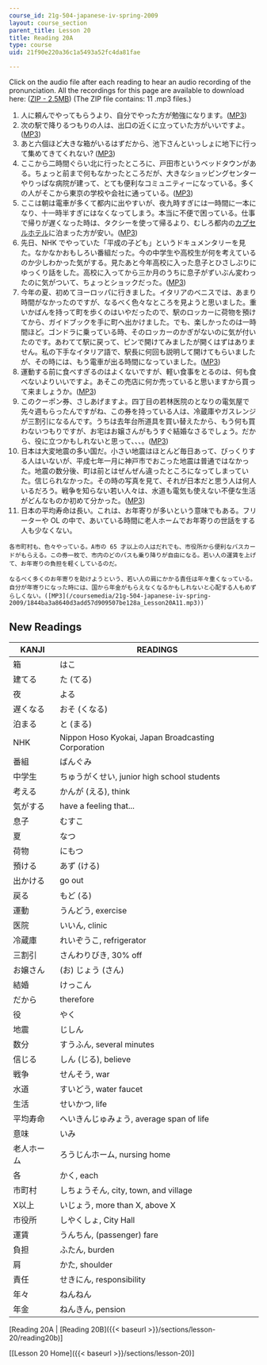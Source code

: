 ```yaml
---
course_id: 21g-504-japanese-iv-spring-2009
layout: course_section
parent_title: Lesson 20
title: Reading 20A
type: course
uid: 21f90e220a36c1a5493a52fc4da81fae

---
```


Click on the audio file after each reading to hear an audio recording of the pronunciation. All the recordings for this page are available to download here: ([ZIP - 2.5MB](/coursemedia/21g-504-japanese-iv-spring-2009/72ce946aeb0f3fe0736502fc82ff463a_Read20A_audio.zip)) (The ZIP file contains: 11 .mp3 files.)

1.  人に頼んでやってもらうより、自分でやった方が勉強になります。([MP3](/coursemedia/21g-504-japanese-iv-spring-2009/c98b1573854d941442a9766b6a9c4d3b_Lesson20A1.mp3))
2.  次の駅で降りるつもりの人は、出口の近くに立っていた方がいいですよ。([MP3](/coursemedia/21g-504-japanese-iv-spring-2009/4cb64299c77839c13c9ce4cf3d2d4896_Lesson20A2.mp3))
3.  あと六個ほど大きな箱がいるはずだから、池下さんといっしょに地下に行って集めてきてくれない? ([MP3](/coursemedia/21g-504-japanese-iv-spring-2009/dc0f6004ed2492d977d4f556c79fe797_Lesson20A3.mp3))
4.  ここから二時間ぐらい北に行ったところに、戸田市というベッドタウンがある。ちょっと前まで何もなかったところだが、大きなショッピングセンターやりっぱな病院が建って、とても便利なコミュニティーになっている。多くの人がそこから東京の学校や会社に通っている。([MP3](/coursemedia/21g-504-japanese-iv-spring-2009/5f33ce8b5b06bf03fe987f3a958350e8_Lesson20A4.mp3))
5.  ここは朝は電車が多くて都内に出やすいが、夜九時すぎには一時間に一本になり、十一時半すぎにはなくなってしまう。本当に不便で困っている。仕事で帰りが遅くなった時は、タクシーを使って帰るより、むしろ都内の[カプセルホテル](http://web.archive.org/web/20040803201927/http://www4.ocn.ne.jp/~koshigoe/capsule/)に泊まった方が安い。([MP3](/coursemedia/21g-504-japanese-iv-spring-2009/69a3771bf05e4d64ea81635af94d2268_Lesson20A5.mp3))
6.  先日、NHK でやっていた「平成の子ども」というドキュメンタリーを見た。なかなかおもしろい番組だった。今の中学生や高校生が何を考えているのか少しわかった気がする。見たあと今年高校に入った息子とひさしぶりにゆっくり話をした。高校に入ってから三か月のうちに息子がずいぶん変わったのに気がついて、ちょっとショックだった。([MP3](/coursemedia/21g-504-japanese-iv-spring-2009/3804e3b7689ced8bd714d6f4d83d9046_Lesson20A6.mp3))
7.  今年の夏、初めてヨーロッパに行きました。イタリアのベニスでは、あまり時間がなかったのですが、なるべく色々なところを見ようと思いました。重いかばんを持って町を歩くのはいやだったので、駅のロッカーに荷物を預けてから、ガイドブックを手に町へ出かけました。でも、楽しかったのは一時間ほど。ゴンドラに乗っている時、そのロッカーのかぎがないのに気が付いたのです。あわてて駅に戻って、ピンで開けてみましたが開くはずはありません。私の下手なイタリア語で、駅長に何回も説明して開けてもらいましたが、その時には、もう電車が出る時間になっていました。([MP3](/coursemedia/21g-504-japanese-iv-spring-2009/08da8a5202974714795bf214d885e6ab_Lesson20A7.mp3))
8.  運動する前に食べすぎるのはよくないですが、軽い食事をとるのは、何も食べないよりいいですよ。あそこの売店に何か売っていると思いますから買って来ましょうか。([MP3](/coursemedia/21g-504-japanese-iv-spring-2009/a33daed4eb1dc780d70c295eeb1aa02e_Lesson20A8.mp3))
9.  このクーポン券、さしあげますよ。四丁目の若林医院のとなりの電気屋で先々週もらったんですがね、この券を持っている人は、冷蔵庫やガスレンジが三割引になるんです。うちは去年台所道具を買い替えたから、もう何も買わないつもりですが、お宅はお嬢さんがもうすぐ結婚なさるでしょう。だから、役に立つかもしれないと思って、、、。([MP3](/coursemedia/21g-504-japanese-iv-spring-2009/de29344b80d30d5466a4fe84068c8de8_Lesson20A9.mp3))
10.  日本は大変地震の多い国だ。小さい地震はほとんど毎日あって、びっくりする人はいないが、平成七年一月に神戸市でおこった地震は普通ではなかった。地震の数分後、町は前とはぜんぜん違ったところになってしまっていた。信じられなかった。その時の写真を見て、それが日本だと思う人は何人いるだろう。戦争を知らない若い人々は、水道も電気も使えない不便な生活がどんなものか初めて分かった。([MP3](/coursemedia/21g-504-japanese-iv-spring-2009/90a0ef8d021df6a3cc0b548f0cbff1d0_Lesson20A10.mp3))
11.  日本の平均寿命は長い。これは、お年寄りが多いという意味でもある。フリーターや OL の中で、あいている時間に老人ホームでお年寄りの世話をする人も少なくない。
    
    各市町村も、色々やっている。A市の 65 才以上の人はだれでも、市役所から便利なバスカードがもらえる。この券一枚で、市内のどのバスも乗り降りが自由になる。若い人の運賃を上げて、お年寄りの負担を軽くしているのだ。
    
    なるべく多くのお年寄りを助けようという、若い人の肩にかかる責任は年々重くなっている。自分が年寄りになった時には、国から年金がもらえなくなるかもしれないと心配する人もめずらしくない。([MP3](/coursemedia/21g-504-japanese-iv-spring-2009/1844ba3a8640d3add57d909507be128a_Lesson20A11.mp3))
    

New Readings
------------

| KANJI | READINGS |
| --- | --- |
| 箱 | はこ |
| 建てる | た (てる)　 |
| 夜 | よる |
| 遅くなる | おそ (くなる) |
| 泊まる | と (まる) |
| NHK | Nippon Hoso Kyokai, Japan Broadcasting Corporation |
| 番組 | ばんぐみ |
| 中学生 | ちゅうがくせい, junior high school students |
| 考える | かんが (える), think |
| 気がする | have a feeling that... |
| 息子 | むすこ　 |
| 夏 | なつ |
| 荷物 | にもつ |
| 預ける | あず (ける) |
| 出かける | go out |
| 戻る | もど (る) |
| 運動 | うんどう, exercise |
| 医院 | いいん, clinic |
| 冷蔵庫 | れいぞうこ, refrigerator |
| 三割引 | さんわりびき, 30% off |
| お嬢さん | (お) じょう (さん) |
| 結婚 | けっこん |
| だから | therefore |
| 役 | やく |
| 地震 | じしん |
| 数分 | すうふん, several minutes |
| 信じる | しん (じる), believe |
| 戦争 | せんそう, war |
| 水道 | すいどう, water faucet |
| 生活 | せいかつ, life |
| 平均寿命 | へいきんじゅみょう, average span of life |
| 意味 | いみ |
| 老人ホーム | ろうじんホーム, nursing home |
| 各 | かく, each |
| 市町村 | しちょうそん, city, town, and village |
| X以上 | いじょう, more than X, above X |
| 市役所 | しやくしょ, City Hall |
| 運賃 | うんちん, (passenger) fare |
| 負担 | ふたん, burden |
| 肩 | かた, shoulder |
| 責任 | せきにん, responsibility |
| 年々 | ねんねん |
| 年金 | ねんきん, pension   
  

\[Reading 20A | [Reading 20B]({{< baseurl >}}/sections/lesson-20/reading20b)\]

\[[Lesson 20 Home]({{< baseurl >}}/sections/lesson-20)\]